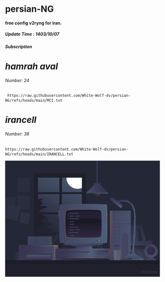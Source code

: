 # persian-NG

#### free config v2ryng for iran.


<h5>Update Time : 1403/10/07 </h5>

##### Subscription

  # *****hamrah aval*****

<h6>Number: 24 </h6>

     https://raw.githubusercontent.com/White-Wolf-dv/persian-NG/refs/heads/main/MCI.txt

# *****irancell*****

<h6>Number: 38</h6>

    https://raw.githubusercontent.com/White-Wolf-dv/persian-NG/refs/heads/main/IRANCELL.txt

<p align="center">
<img  src="https://github.com/White-Wolf-dv/White-Wolf-dv/blob/main/5.gif">
</p>
